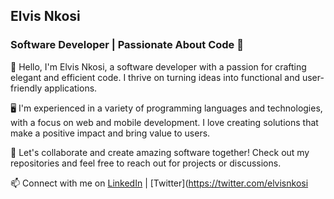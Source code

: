 ## Elvis Nkosi
### Software Developer | Passionate About Code 🚀

👋 Hello, I'm Elvis Nkosi, a software developer with a passion for crafting elegant and efficient code. I thrive on turning ideas into functional and user-friendly applications. 

🖥️ I'm experienced in a variety of programming languages and technologies, with a focus on web and mobile development. I love creating solutions that make a positive impact and bring value to users.

🌟 Let's collaborate and create amazing software together! Check out my repositories and feel free to reach out for projects or discussions.

📫 Connect with me on [LinkedIn](https://www.linkedin.com/in/elvisnkosi/) | [Twitter](https://twitter.com/elvisnkosi
